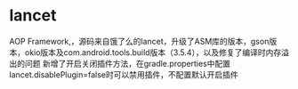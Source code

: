 # lancet
AOP Framework,，源码来自饿了么的lancet，升级了ASM库的版本，gson版本，okio版本及com.android.tools.build版本（3.5.4），以及修复了编译时内存溢出的问题
新增了开启关闭插件方法，在gradle.properties中配置lancet.disablePlugin=false时可以禁用插件，不配置默认开启插件
